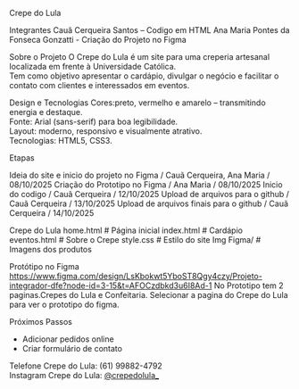 Crepe do Lula

Integrantes
Cauã Cerqueira Santos – Codigo em HTML
Ana Maria Pontes da Fonseca Gonzatti - Criação do Projeto no Figma

Sobre o Projeto
O Crepe do Lula é um site para uma creperia artesanal localizada em frente à Universidade Católica.  
Tem como objetivo apresentar o cardápio, divulgar o negócio e facilitar o contato com clientes e interessados em eventos.

Design e Tecnologias
Cores:preto, vermelho e amarelo – transmitindo energia e destaque.  
Fonte: Arial (sans-serif) para boa legibilidade.  
Layout: moderno, responsivo e visualmente atrativo.  
Tecnologias: HTML5, CSS3.  

Etapas

Ideia do site e inicio do projeto no Figma / Cauã Cerqueira, Ana Maria / 08/10/2025
Criação do Prototipo no Figma / Ana Maria / 08/10/2025
Inicio do codigo / Cauã Cerqueira / 12/10/2025
Upload de arquivos para o github / Cauã Cerqueira / 13/10/2025 
Upload de arquivos finais para o github / Cauã Cerqueira / 14/10/2025 

Crepe do Lula
home.html # Página inicial
index.html # Cardápio
eventos.html # Sobre o Crepe
style.css # Estilo do site
Img Figma/ # Imagens dos produtos

Protótipo no Figma
https://www.figma.com/design/LsKbokwt5YboST8Qgy4czy/Projeto-integrador-dfe?node-id=3-15&t=AFOCzdbkd3u6I8Ad-1 
No Prototipo tem 2 paginas.Crepes do Lula e Confeitaria. Selecionar a pagina do Crepe do Lula para ver o prototipo do figma. 


 Próximos Passos
- Adicionar pedidos online  
- Criar formulário de contato  


 Telefone Crepe do Lula: (61) 99882-4792  
Instagram Crepe do Lula: [@crepedolula_](https://instagram.com/crepedolula_)


